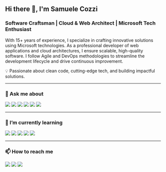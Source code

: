 ## Hi there 👋, I'm Samuele Cozzi

### Software Craftsman | Cloud & Web Architect | Microsoft Tech Enthusiast

With 15+ years of experience, I specialize in crafting innovative solutions using Microsoft technologies. As a professional developer of web applications and cloud architectures, I ensure scalable, high-quality software. I follow Agile and DevOps methodologies to streamline the development lifecycle and drive continuous improvement.

💡 Passionate about clean code, cutting-edge tech, and building impactful solutions.

<!--
**samuele-cozzi/samuele-cozzi** is a ✨ _special_ ✨ repository because its `README.md` (this file) appears on your GitHub profile.

Here are some ideas to get you started:

- 🔭 I’m currently working on ...
- 🌱 I’m currently learning ...
- 👯 I’m looking to collaborate on ...
- 🤔 I’m looking for help with ...
- 💬 Ask me about ...
- 📫 How to reach me: ...
- 😄 Pronouns: ...
- ⚡ Fun fact: ...

https://simpleicons.org/
https://rahuldkjain.github.io/gh-profile-readme-generator/
-->

---

### 💬 Ask me about

[![](https://img.shields.io/static/v1?label=&message=dotnet&color=512BD4&style=for-the-badge&logo=dotnet)](https://dotnet.microsoft.com/en-us/) 
[![](https://img.shields.io/static/v1?label=&message=sql%20server&color=CC2927&style=for-the-badge&logo=microsoftsqlserver)](https://www.microsoft.com/en-us/sql-server/sql-server-downloads) 
[![](https://img.shields.io/static/v1?label=&message=azure&color=0078D4&style=for-the-badge&logo=microsoftazure)](https://azure.microsoft.com/en-us) 
[![](https://img.shields.io/static/v1?label=&message=github%20actions&color=2088FF&style=for-the-badge&logo=githubactions)](https://docs.github.com/en/actions) 
[![](https://img.shields.io/static/v1?label=&message=kubernetes&color=326CE5&style=for-the-badge&logo=kubernetes)](https://kubernetes.io/) 
[![](https://img.shields.io/static/v1?label=&message=obsidian&color=7C3AED&style=for-the-badge&logo=obsidian)](https://obsidian.md/)

---

### 🌱 I’m currently learning

[![](https://img.shields.io/static/v1?label=&message=dapr&color=0d2192&style=for-the-badge&logo=dapr&logoColor=white)](https://dapr.io/) 
[![](https://img.shields.io/static/v1?label=&message=n8n&color=EA4B71&style=for-the-badge&logo=n8n&logoColor=white)](https://n8n.io/)
[![](https://img.shields.io/static/v1?label=&message=ollama&color=000000&style=for-the-badge&logo=ollama&logoColor=white)](https://ollama.com/) 
[![](https://img.shields.io/static/v1?label=&message=anaconda&color=44A833&style=for-the-badge&logo=anaconda&logoColor=white)](https://www.anaconda.com/)
[![](https://img.shields.io/static/v1?label=&message=home%20assistant%20apps&color=41BDF5&style=for-the-badge&logo=homeassistant&logoColor=white)](https://www.home-assistant.io/)

---

### 📫 How to reach me

[![](https://img.shields.io/static/v1?label=&message=blog&color=E67300&style=for-the-badge&logo=hugo&logoColor=white)](https://samuele-cozzi-io.github.io/website/)
[![](https://img.shields.io/static/v1?label=&message=linkedin&color=0077B5&style=for-the-badge&logo=linkedin&logoColor=white)](https://bit.ly/3osUk3O)
[![](https://img.shields.io/static/v1?label=&message=hackster&color=2E9FE6&style=for-the-badge&logo=hackster&logoColor=white)](https://www.hackster.io/samuele-cozzi) 

